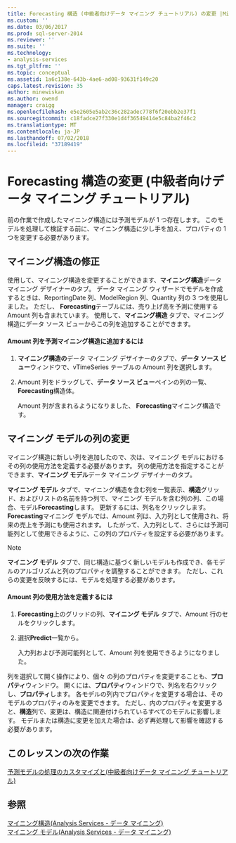 ```yaml
---
title: Forecasting 構造 (中級者向けデータ マイニング チュートリアル) の変更 |Microsoft Docs
ms.custom: ''
ms.date: 03/06/2017
ms.prod: sql-server-2014
ms.reviewer: ''
ms.suite: ''
ms.technology:
- analysis-services
ms.tgt_pltfrm: ''
ms.topic: conceptual
ms.assetid: 1a6c138e-643b-4ae6-ad08-93631f149c20
caps.latest.revision: 35
author: minewiskan
ms.author: owend
manager: craigg
ms.openlocfilehash: e5e2605e5ab2c36c282adec778f6f20ebb2e37f1
ms.sourcegitcommit: c18fadce27f330e1d4f36549414e5c84ba2f46c2
ms.translationtype: MT
ms.contentlocale: ja-JP
ms.lasthandoff: 07/02/2018
ms.locfileid: "37189419"
---
```

# <a name="modifying-the-forecasting-structure-intermediate-data-mining-tutorial"></a>Forecasting 構造の変更 (中級者向けデータ マイニング チュートリアル)
  前の作業で作成したマイニング構造には予測モデルが 1 つ存在します。 このモデルを処理して検証する前に、マイニング構造に少し手を加え、プロパティの 1 つを変更する必要があります。  
  
## <a name="modifying-the-mining-structure"></a>マイニング構造の修正  
 使用して、マイニング構造を変更することができます、**マイニング構造**データ マイニング デザイナーのタブ。 データ マイニング ウィザードでモデルを作成するときは、ReportingDate 列、ModelRegion 列、Quantity 列の 3 つを使用しました。 ただし、 **Forecasting**テーブルには、売り上げ高を予測に使用する Amount 列も含まれています。 使用して、**マイニング構造** タブで、マイニング構造にデータ ソース ビューからこの列を追加することができます。  
  
#### <a name="to-add-the-amount-column-to-the-forecasting-mining-structure"></a>Amount 列を予測マイニング構造に追加するには  
  
1.  **マイニング構造の**データ マイニング デザイナーのタブで、**データ ソース ビュー**ウィンドウで、vTimeSeries テーブルの Amount 列を選択します。  
  
2.  Amount 列をドラッグして、**データ ソース ビュー**ペインの列の一覧、 **Forecasting**構造体。  
  
     Amount 列が含まれるようになりました、 **Forecasting**マイニング構造です。  
  
## <a name="modifying-the-columns-in-the-mining-model"></a>マイニング モデルの列の変更  
 マイニング構造に新しい列を追加したので、次は、マイニング モデルにおけるその列の使用方法を定義する必要があります。 列の使用方法を指定することができます、**マイニング モデル**データ マイニング デザイナーのタブ。  
  
 **マイニング モデル** タブで、マイニング構造を含む列を一覧表示、**構造**グリッド、およびリストの名前を持つ列で、マイニング モデルを含む列の列、この場合、モデル**Forecasting**します。 更新するには、列名をクリックします。 **Forecasting**マイニング モデルでは、Amount 列は、入力列として使用され、将来の売上を予測にも使用されます。 したがって、入力列として、さらには予測可能列として使用できるように、この列のプロパティを設定する必要があります。  
  
> [!NOTE]  
>  **マイニング モデル** タブで、同じ構造に基づく新しいモデルも作成でき、各モデルのアルゴリズムと列のプロパティを調整することができます。 ただし、これらの変更を反映するには、モデルを処理する必要があります。  
  
#### <a name="to-define-how-the-amount-column-will-be-used"></a>Amount 列の使用方法を定義するには  
  
1.  **Forecasting**上のグリッドの列、**マイニング モデル** タブで、Amount 行のセルをクリックします。  
  
2.  選択**Predict**一覧から。  
  
     入力列および予測可能列として、Amount 列を使用できるようになりました。  
  
 列を選択して開く操作により、個々 の列のプロパティを変更することも、**プロパティ**ウィンドウ。 開くには、**プロパティ**ウィンドウで、列名を右クリックし、**プロパティ**します。 各モデルの列内でプロパティを変更する場合は、そのモデルのプロパティのみを変更できます。 ただし、内のプロパティを変更すると、**構造**列で、変更は、構造に関連付けられているすべてのモデルに影響します。 モデルまたは構造に変更を加えた場合は、必ず再処理して影響を確認する必要があります。  
  
## <a name="next-task-in-lesson"></a>このレッスンの次の作業  
 [予測モデルの処理のカスタマイズと&#40;中級者向けデータ マイニング チュートリアル&#41;](../../2014/tutorials/customize-process-forecasting-model-intermediate-data-mining-tutorial.md)  
  
## <a name="see-also"></a>参照  
 [マイニング構造&#40;Analysis Services - データ マイニング&#41;](../../2014/analysis-services/data-mining/mining-structures-analysis-services-data-mining.md)   
 [マイニング モデル&#40;Analysis Services - データ マイニング&#41;](../../2014/analysis-services/data-mining/mining-models-analysis-services-data-mining.md)  
  
  
